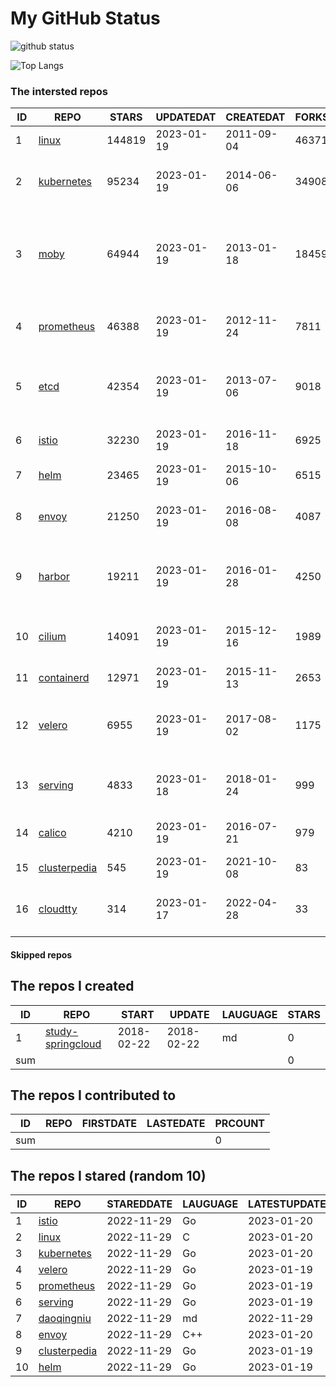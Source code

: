 # My GitHub Status

<img src="https://github-readme-stats-1.yihong0618.vercel.app/api?username=daoqingniu&show_icons=true&&&hide_title=true&count_private=true" alt="github status" />

![Top Langs](https://github-readme-stats-1.yihong0618.vercel.app/api/top-langs/?username=daoqingniu&layout=compact)

<!--START_SECTION:github_repos-->
### The intersted repos
| ID |                              REPO                               | STARS  | UPDATEDAT  | CREATEDAT  | FORKSCOUNT |                                              DESCRIPTIONS                                              |
|----|-----------------------------------------------------------------|--------|------------|------------|------------|--------------------------------------------------------------------------------------------------------|
|  1 | [linux](https://github.com/torvalds/linux)                      | 144819 | 2023-01-19 | 2011-09-04 |      46371 | Linux kernel source tree                                                                               |
|  2 | [kubernetes](https://github.com/kubernetes/kubernetes)          |  95234 | 2023-01-19 | 2014-06-06 |      34908 | Production-Grade Container Scheduling and Management                                                   |
|  3 | [moby](https://github.com/moby/moby)                            |  64944 | 2023-01-19 | 2013-01-18 |      18459 | Moby Project - a collaborative project for the container ecosystem to assemble container-based systems |
|  4 | [prometheus](https://github.com/prometheus/prometheus)          |  46388 | 2023-01-19 | 2012-11-24 |       7811 | The Prometheus monitoring system and time series database.                                             |
|  5 | [etcd](https://github.com/etcd-io/etcd)                         |  42354 | 2023-01-19 | 2013-07-06 |       9018 | Distributed reliable key-value store for the most critical data of a distributed system                |
|  6 | [istio](https://github.com/istio/istio)                         |  32230 | 2023-01-19 | 2016-11-18 |       6925 | Connect, secure, control, and observe services.                                                        |
|  7 | [helm](https://github.com/helm/helm)                            |  23465 | 2023-01-19 | 2015-10-06 |       6515 | The Kubernetes Package Manager                                                                         |
|  8 | [envoy](https://github.com/envoyproxy/envoy)                    |  21250 | 2023-01-19 | 2016-08-08 |       4087 | Cloud-native high-performance edge/middle/service proxy                                                |
|  9 | [harbor](https://github.com/goharbor/harbor)                    |  19211 | 2023-01-19 | 2016-01-28 |       4250 | An open source trusted cloud native registry project that stores, signs, and scans content.            |
| 10 | [cilium](https://github.com/cilium/cilium)                      |  14091 | 2023-01-19 | 2015-12-16 |       1989 | eBPF-based Networking, Security, and Observability                                                     |
| 11 | [containerd](https://github.com/containerd/containerd)          |  12971 | 2023-01-19 | 2015-11-13 |       2653 | An open and reliable container runtime                                                                 |
| 12 | [velero](https://github.com/vmware-tanzu/velero)                |   6955 | 2023-01-19 | 2017-08-02 |       1175 | Backup and migrate Kubernetes applications and their persistent volumes                                |
| 13 | [serving](https://github.com/knative/serving)                   |   4833 | 2023-01-18 | 2018-01-24 |        999 | Kubernetes-based, scale-to-zero, request-driven compute                                                |
| 14 | [calico](https://github.com/projectcalico/calico)               |   4210 | 2023-01-19 | 2016-07-21 |        979 | Cloud native networking and network security                                                           |
| 15 | [clusterpedia](https://github.com/clusterpedia-io/clusterpedia) |    545 | 2023-01-19 | 2021-10-08 |         83 | The Encyclopedia of Kubernetes clusters                                                                |
| 16 | [cloudtty](https://github.com/cloudtty/cloudtty)                |    314 | 2023-01-17 | 2022-04-28 |         33 | A Friendly Kubernetes CloudShell (Web Terminal) !                                                      |



#### Skipped repos
<!--END_SECTION:github_repos-->

<!--START_SECTION:my_github-->
## The repos I created
| ID  |                                 REPO                                 |   START    |   UPDATE   | LAUGUAGE | STARS |
|-----|----------------------------------------------------------------------|------------|------------|----------|-------|
|   1 | [study-springcloud](https://github.com/daoqingniu/study-springcloud) | 2018-02-22 | 2018-02-22 | md       |     0 |
| sum |                                                                      |            |            |          |     0 |

## The repos I contributed to
| ID  | REPO | FIRSTDATE | LASTEDATE | PRCOUNT |
|-----|------|-----------|-----------|---------|
| sum |      |           |           |       0 |

## The repos I stared (random 10)
| ID |                              REPO                               | STAREDDATE | LAUGUAGE | LATESTUPDATE |
|----|-----------------------------------------------------------------|------------|----------|--------------|
|  1 | [istio](https://github.com/istio/istio)                         | 2022-11-29 | Go       | 2023-01-20   |
|  2 | [linux](https://github.com/torvalds/linux)                      | 2022-11-29 | C        | 2023-01-20   |
|  3 | [kubernetes](https://github.com/kubernetes/kubernetes)          | 2022-11-29 | Go       | 2023-01-20   |
|  4 | [velero](https://github.com/vmware-tanzu/velero)                | 2022-11-29 | Go       | 2023-01-19   |
|  5 | [prometheus](https://github.com/prometheus/prometheus)          | 2022-11-29 | Go       | 2023-01-19   |
|  6 | [serving](https://github.com/knative/serving)                   | 2022-11-29 | Go       | 2023-01-19   |
|  7 | [daoqingniu](https://github.com/daoqingniu/daoqingniu)          | 2022-11-29 | md       | 2022-11-29   |
|  8 | [envoy](https://github.com/envoyproxy/envoy)                    | 2022-11-29 | C++      | 2023-01-20   |
|  9 | [clusterpedia](https://github.com/clusterpedia-io/clusterpedia) | 2022-11-29 | Go       | 2023-01-19   |
| 10 | [helm](https://github.com/helm/helm)                            | 2022-11-29 | Go       | 2023-01-19   |

<!--END_SECTION:my_github-->
